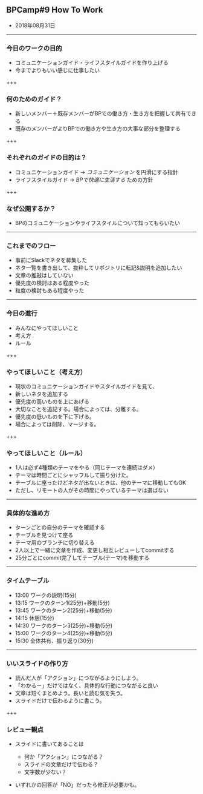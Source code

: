 ## BPCamp#9 How To Work 

* 2018年08月31日

---

### 今日のワークの目的

* コミュニケーションガイド・ライフスタイルガイドを作り上げる
* 今までよりもいい感じに仕事したい

+++

### 何のためのガイド？

* 新しいメンバー＋既存メンバーがBPでの働き方・生き方を把握して共有できる
* 既存のメンバーがよりBPでの働き方や生き方の大事な部分を整理する

+++

### それぞれのガイドの目的は？

* コミュニケーションガイド -> *コミュニケーション* を円滑にする指針
* ライフスタイルガイド -> *BPで快適に生活する* ための方針　

+++

### なぜ公開するか？

* BPのコミュニケーションやライフスタイルについて知ってもらいたい

---

### これまでのフロー

* 事前にSlackでネタを募集した
* ネタ一覧を書き出して、抜粋してリポジトリに転記&説明を追加したい
* 文章の推敲はしていない
* 優先度の検討はある程度やった
* 粒度の検討もある程度やった

---

### 今日の進行

* みんなにやってほしいこと
* 考え方
* ルール

+++

### やってほしいこと（考え方）

* 現状のコミュニケーションガイドやスタイルガイドを見て、
* 新しいネタを追加する
* 優先度の高いものを上にあげる
* 大切なことを追記する。場合によっては、分離する。
* 優先度の低いものを下に下げる。
* 場合によっては削除、マージする。

+++

### やってほしいこと（ルール）

* 1人は必ず4種類のテーマをやる（同じテーマを連続はダメ）
* テーマは時間ごとにシャッフルして振り分けた。
* テーブルに座ったけどネタが出ないときは、他のテーマに移動してもOK
* ただし、リモートの人がその時間にやっているテーマは選ばない

---

### 具体的な進め方
* ターンごとの自分のテーマを確認する
* テーブルを見つけて座る
* テーマ用のブランチに切り替える
* 2人以上で一緒に文章を作成、変更し相互レビューしてcommitする
* 25分ごとにcommit完了してテーブル(テーマ)を移動する

---

### タイムテーブル

* 13:00 ワークの説明(15分)
* 13:15 ワークのターン1(25分)+移動(5分)
* 13:45 ワークのターン2(25分)+移動(5分)
* 14:15 休憩(15分)
* 14:30 ワークのターン3(25分)+移動(5分)
* 15:00 ワークのターン4(25分)+移動(5分)
* 15:30 全体共有、振り返り(30分)

---

### いいスライドの作り方

* 読んだ人が「アクション」につながるようにしよう。
* 「わかるー」だけではなく、具体的な行動につながると良い
* 文章は短くまとめよう。長いと読む気を失う。
* スライドだけで伝わるように書こう。

+++

### レビュー観点

* スライドに書いてあることは
  * 何か「アクション」につながる？
  * スライドの文章だけで伝わる？
  * 文字数が少ない？ 

* いずれかの回答が「NO」だったら修正が必要かも。
